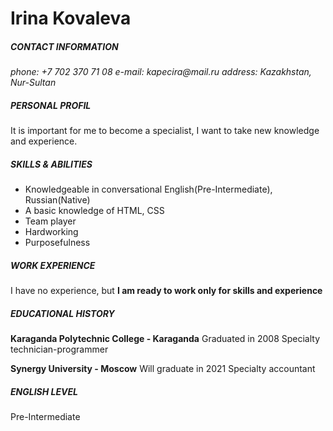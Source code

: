  # Irina Kovaleva

 ##### CONTACT INFORMATION
_phone: +7 702 370 71 08_
_e-mail: kapecira@mail.ru_
_address: Kazakhstan, Nur-Sultan_

##### PERSONAL PROFIL
 It is important for me to become a specialist, I want to take new knowledge and experience.

##### SKILLS & ABILITIES
 - Knowledgeable in conversational
English(Pre-Intermediate),
Russian(Native)
- A basic knowledge of HTML, CSS
- Team player
- Hardworking
- Purposefulness

 ##### WORK EXPERIENCE
  I have no experience, but **I am ready to work only for skills and experience**

 ##### EDUCATIONAL HISTORY
 **Karaganda Polytechnic College -
Karaganda**
Graduated in 2008
Specialty technician-programmer

**Synergy University - Moscow**
Will graduate in 2021
Specialty accountant

##### ENGLISH LEVEL
Pre-Intermediate
